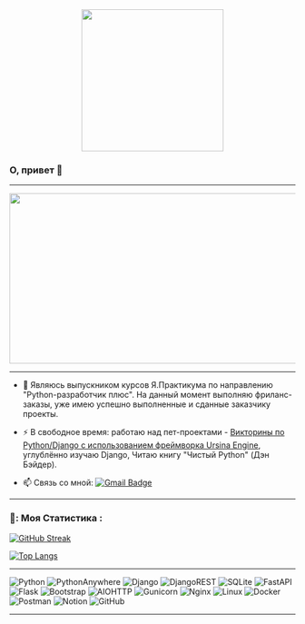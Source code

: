 <div id="header" align="center">
  <img src="https://media.giphy.com/media/smGCEo5zsAXtK4bqAT/giphy.gif" width="250"/>
</div>
<img src="https://komarev.com/ghpvc/?username=Igor-L12&style=flat-square&color=blue" alt=""/>

### О, привет 👋

<!--
**Igor-L12/Igor-L12** is a ✨ _special_ ✨ repository because its `README.md` (this file) appears on your GitHub profile.
-->
---
<div align="center">
  <img src="https://media.giphy.com/media/dWesBcTLavkZuG35MI/giphy.gif" width="600" height="300"/>
</div>

---

- :telescope: Являюсь выпускником курсов Я.Практикума по направлению "Python-разработчик плюс". На данный момент выполняю фриланс-заказы, уже имею успешно выполненные и сданные заказчику проекты.

- :zap: В свободное время: работаю над пет-проектами - [Викторины по Python/Django с использованием фреймворка Ursina Engine](https://github.com/Igor-L12/Quiz_Games_Python-UrsinaEngine-.git), углублённо изучаю Django, Читаю книгу "Чистый Python" (Дэн Бэйдер).

- :mailbox: Связь со мной: [![Gmail Badge](https://img.shields.io/badge/-IgorL12-white?style=flat&logo=Gmail&logoColor=red)](lybaev85@gmail.com)

---
### 📘: Моя Статистика :
[![GitHub Streak](http://github-readme-streak-stats.herokuapp.com?user=Igor-L12&theme=blue-navy&hide_border=true&locale=ru)](https://git.io/streak-stats)

[![Top Langs](https://github-readme-stats.vercel.app/api/top-langs/?username=Igor-L12&layout=compact&theme=tokyonight)](https://github.com/anuraghazra/github-readme-stats)

---
  ![Python](https://img.shields.io/badge/python-3670A0?style=for-the-badge&logo=python&logoColor=blue)
  ![PythonAnywhere](https://img.shields.io/badge/pythonanywhere-%232F9FD7.svg?style=for-the-badge&logo=pythonanywhere&logoColor=151515)
  ![Django](https://img.shields.io/badge/django-%23092E20.svg?style=for-the-badge&logo=django&logoColor=white&color=green)
  ![DjangoREST](https://img.shields.io/badge/DJANGO-REST-ff1709?style=for-the-badge&logo=django&logoColor=white&color=ff1709&labelColor=gray)
  ![SQLite](https://img.shields.io/badge/sqlite-%2307405e.svg?style=for-the-badge&logo=sqlite&logoColor=white)
  ![FastAPI](https://img.shields.io/badge/FastAPI-005571?style=for-the-badge&logo=fastapi)
  ![Flask](https://img.shields.io/badge/flask-%23000.svg?style=for-the-badge&logo=flask&logoColor=white)
  ![Bootstrap](https://img.shields.io/badge/bootstrap-%238511FA.svg?style=for-the-badge&logo=bootstrap&logoColor=white)
  ![AIOHTTP](https://img.shields.io/badge/iohttp-%232C5bb4.svg?style=for-the-badge&logo=aiohttp&logoColor=white)
  ![Gunicorn](https://img.shields.io/badge/gunicorn-%298729.svg?style=for-the-badge&logo=gunicorn&logoColor=white)
  ![Nginx](https://img.shields.io/badge/nginx-%23009639.svg?style=for-the-badge&logo=nginx&logoColor=white)
  ![Linux](https://img.shields.io/badge/Linux-FCC624?style=for-the-badge&logo=linux&logoColor=black)
  ![Docker](https://img.shields.io/badge/docker-%230db7ed.svg?style=for-the-badge&logo=docker&logoColor=white)
  ![Postman](https://img.shields.io/badge/Postman-FF6C37?style=for-the-badge&logo=postman&logoColor=white)
  ![Notion](https://img.shields.io/badge/Notion-%23000000.svg?style=for-the-badge&logo=notion&logoColor=white)
  ![GitHub](https://img.shields.io/badge/github-%23121011.svg?style=for-the-badge&logo=github&logoColor=white)

---
  
  
  
  
  
